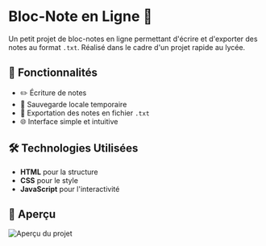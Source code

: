 # Bloc-Note en Ligne 📝

Un petit projet de bloc-notes en ligne permettant d'écrire et d'exporter des notes au format `.txt`. Réalisé dans le cadre d'un projet rapide au lycée.

## 🚀 Fonctionnalités

- ✏️ Écriture de notes
- 📂 Sauvegarde locale temporaire
- 📄 Exportation des notes en fichier `.txt`
- 🌐 Interface simple et intuitive

## 🛠️ Technologies Utilisées

- **HTML** pour la structure  
- **CSS** pour le style  
- **JavaScript** pour l'interactivité 

## 📸 Aperçu 

![Aperçu du projet](https://github.com/user-attachments/assets/b6dd1b6e-bb7d-4b16-b80c-5c56340160dd)

